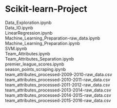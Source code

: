 # Scikit-learn-Project  

Data_Exploration.ipynb  
Data_IO.ipynb  
LinearRegression.ipynb  
Machine_Learning_Preparation-raw_data.ipynb  
Machine_Learning_Preparation.ipynb  
SVM.ipynb  
Team_Attributes.ipynb  
Team_Attributes_Separation.ipynb  
premier_league_scores.ipynb  
season_points_scraping.ipynb  
team_attributes_processed-2009-2010-raw_data.csv  
team_attributes_processed-2010-2011-raw_data.csv  
team_attributes_processed-2011-2012-raw_data.csv  
team_attributes_processed-2013-2014-raw_data.csv  
team_attributes_processed-2014-2015-raw_data.csv  
team_attributes_processed-2015-2016-raw_data.csv  
